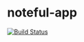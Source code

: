 # noteful-app

[![Build Status](https://travis-ci.org/thinkful-ei23/shelly-noteful-v1.svg?branch=master)](https://travis-ci.org/thinkful-ei23/shelly-noteful-v1)
